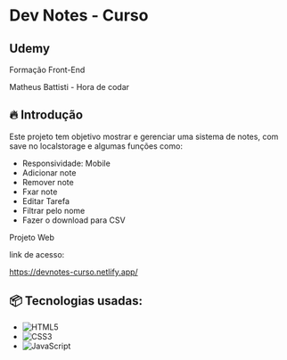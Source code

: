 <h1>Dev Notes - Curso</h1>

<h2>Udemy</h2>
Formação Front-End

Matheus Battisti - Hora de codar


## 🔥 Introdução

Este projeto tem objetivo mostrar e gerenciar uma sistema de notes, com save no localstorage e algumas funções como:
- Responsividade: Mobile
- Adicionar note
- Remover note
- Fxar note
- Editar Tarefa
- Filtrar pelo nome
- Fazer o download para CSV

Projeto Web

link de acesso:

https://devnotes-curso.netlify.app/

## 📦 Tecnologias usadas:

- ![HTML5](https://img.shields.io/badge/html5-%23E34F26.svg?style=for-the-badge&logo=html5&logoColor=white)
-	![CSS3](https://img.shields.io/badge/css3-%231572B6.svg?style=for-the-badge&logo=css3&logoColor=white)
-	![JavaScript](https://img.shields.io/badge/javascript-%23323330.svg?style=for-the-badge&logo=javascript&logoColor=%23F7DF1E)

